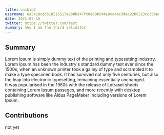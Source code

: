 ```yaml
---
title: unikid3
username: 6a5418cddb18515517a260bd47fc0e038544e9cc4ac3dac9206523cc366eaa63
date: 2021-05-15
twitter: https://twitter.com/test
summary: hey I am the third validator
---
```


<DelegateDetail />

## Summary
Lorem Ipsum is simply dummy text of the printing and typesetting industry. Lorem Ipsum has been the industry's standard dummy text ever since the 1500s, when an unknown printer took a galley of type and scrambled it to make a type specimen book. It has survived not only five centuries, but also the leap into electronic typesetting, remaining essentially unchanged.  
It was popularised in the 1960s with the release of Letraset sheets containing Lorem Ipsum passages, and more recently with desktop publishing software like Aldus PageMaker including versions of Lorem Ipsum.

## Contributions
not yet